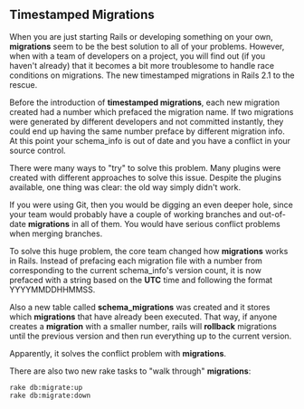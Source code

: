 ## Timestamped Migrations
              
When you are just starting Rails or developing something on your own, **migrations** seem to be the best solution to all of your problems. However, when with a team of developers on a project, you will find out (if you haven't already) that it becomes a bit more troublesome to handle race conditions on migrations. The new timestamped migrations in Rails 2.1 to the rescue.

Before the introduction of **timestamped migrations**, each new migration created had a number which prefaced the migration name. If two migrations were generated by different developers and not committed instantly, they could end up having the same number preface by different migration info. At this point your schema_info is out of date and you have a conflict in your source control.
        
There were many ways to "try" to solve this problem. Many plugins were created with different approaches to solve this issue. Despite the plugins available, one thing was clear: the old way simply didn't work.     

If you were using Git, then you would be digging an even deeper hole, since your team would probably have a couple of working branches and out-of-date **migrations** in all of them. You would have serious conflict problems when merging branches.
                 
To solve this huge problem, the core team changed how **migrations** works in Rails.  Instead of prefacing each migration file with a number from corresponding to the current schema_info's version count, it is now prefaced with a string based on the **UTC** time and following the format YYYYMMDDHHMMSS.

Also a new table called **schema_migrations** was created and it stores which **migrations** that have already been executed. That way, if anyone creates a **migration** with a smaller number, rails will **rollback** migrations until the previous version and then run everything up to the current version.

Apparently, it solves the conflict problem with **migrations**.

There are also two new rake tasks to "walk through" **migrations**:

	rake db:migrate:up
	rake db:migrate:down

